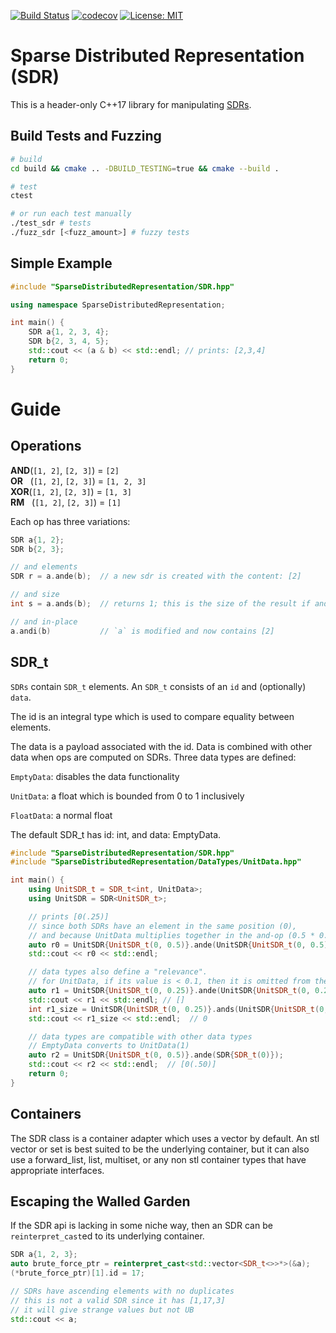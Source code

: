 [![Build Status](https://travis-ci.com/jagprog5/sdr.svg?branch=master)](https://travis-ci.com/github/jagprog5/sdr)
[![codecov](https://codecov.io/gh/jagprog5/sdr/branch/master/graph/badge.svg)](https://codecov.io/gh/jagprog5/sdr)
[![License: MIT](https://img.shields.io/badge/License-MIT-yellow.svg)](https://opensource.org/licenses/MIT)
# Sparse Distributed Representation (SDR)

This is a header-only C++17 library for manipulating [SDRs](https://youtu.be/ZDgCdWTuIzc).

## Build Tests and Fuzzing

```bash
# build
cd build && cmake .. -DBUILD_TESTING=true && cmake --build .

# test
ctest

# or run each test manually
./test_sdr # tests
./fuzz_sdr [<fuzz_amount>] # fuzzy tests
```

## Simple Example

```cpp
#include "SparseDistributedRepresentation/SDR.hpp"

using namespace SparseDistributedRepresentation;

int main() {
    SDR a{1, 2, 3, 4};
    SDR b{2, 3, 4, 5};
    std::cout << (a & b) << std::endl; // prints: [2,3,4]
    return 0;
}

```

# Guide

## Operations

**AND**(`[1, 2]`, `[2, 3]`) = `[2]`  
**OR**&nbsp;&nbsp;&nbsp;(`[1, 2]`, `[2, 3]`) = `[1, 2, 3]`  
**XOR**(`[1, 2]`, `[2, 3]`) = `[1, 3]`  
**RM**&nbsp;&nbsp;&nbsp;(`[1, 2]`, `[2, 3]`) = `[1]` 

Each op has three variations:

```cpp
SDR a{1, 2};
SDR b{2, 3};

// and elements
SDR r = a.ande(b);  // a new sdr is created with the content: [2]

// and size
int s = a.ands(b);  // returns 1; this is the size of the result if ande was called

// and in-place
a.andi(b)           // `a` is modified and now contains [2]
```

## SDR_t

`SDRs` contain `SDR_t` elements. An `SDR_t` consists of an `id` and (optionally) `data`. 

The id is an integral type which is used to compare equality between elements.

The data is a payload associated with the id. Data is combined with other data when ops are computed on SDRs. Three data types are defined:

`EmptyData`: disables the data functionality

`UnitData`: a float which is bounded from 0 to 1 inclusively

`FloatData`: a normal float

The default SDR_t has id: int, and data: EmptyData.

```cpp
#include "SparseDistributedRepresentation/SDR.hpp"
#include "SparseDistributedRepresentation/DataTypes/UnitData.hpp"

int main() {
    using UnitSDR_t = SDR_t<int, UnitData>;
    using UnitSDR = SDR<UnitSDR_t>;

    // prints [0(.25)]
    // since both SDRs have an element in the same position (0),
    // and because UnitData multiplies together in the and-op (0.5 * 0.5)
    auto r0 = UnitSDR{UnitSDR_t(0, 0.5)}.ande(UnitSDR{UnitSDR_t(0, 0.5)});
    std::cout << r0 << std::endl;

    // data types also define a "relevance".
    // for UnitData, if its value is < 0.1, then it is omitted from the result
    auto r1 = UnitSDR{UnitSDR_t(0, 0.25)}.ande(UnitSDR{UnitSDR_t(0, 0.25)});
    std::cout << r1 << std::endl; // []
    int r1_size = UnitSDR{UnitSDR_t(0, 0.25)}.ands(UnitSDR{UnitSDR_t(0, 0.25)});
    std::cout << r1_size << std::endl;  // 0

    // data types are compatible with other data types
    // EmptyData converts to UnitData(1)
    auto r2 = UnitSDR{UnitSDR_t(0, 0.5)}.ande(SDR{SDR_t(0)});
    std::cout << r2 << std::endl;  // [0(.50)]
    return 0;
}
```

## Containers

The SDR class is a container adapter which uses a vector by default. An stl vector or set is best suited to be the underlying container, but it can also use a forward_list, list, multiset, or any non stl container types that have appropriate interfaces.

## Escaping the Walled Garden

If the SDR api is lacking in some niche way, then an SDR can be `reinterpret_cast`ed to its underlying container.

```cpp
SDR a{1, 2, 3};
auto brute_force_ptr = reinterpret_cast<std::vector<SDR_t<>>*>(&a);
(*brute_force_ptr)[1].id = 17;

// SDRs have ascending elements with no duplicates
// this is not a valid SDR since it has [1,17,3]
// it will give strange values but not UB
std::cout << a;
```
